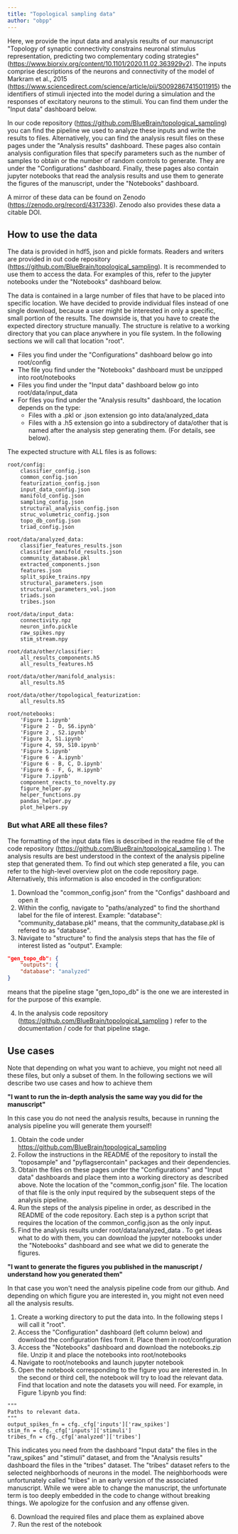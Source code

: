 ```yaml
---
title: "Topological sampling data"
author: "obpp"
---
```

Here, we provide the input data and analysis results of our manuscript "Topology of synaptic connectivity constrains neuronal stimulus representation, predicting two complementary coding strategies" (https://www.biorxiv.org/content/10.1101/2020.11.02.363929v2). The inputs comprise descriptions of the neurons and connectivity of the model of Markram et al., 2015 (https://www.sciencedirect.com/science/article/pii/S0092867415011915) the identifiers of stimuli injected into the model during a simulation and the responses of excitatory neurons to the stimuli. You can find them under the "Input data" dashboard below.

In our code repository (https://github.com/BlueBrain/topological_sampling) you can find the pipeline we used to analyze these inputs and write the results to files. Alternatively, you can find the analysis result files on these pages under the "Analysis results" dashboard. These pages also contain analysis configuration files that specify parameters such as the number of samples to obtain or the number of random controls to generate. They are under the "Configurations" dashboard. Finally, these pages also contain jupyter notebooks that read the analysis results and use them to generate the figures of the manuscript, under the "Notebooks" dashboard.

A mirror of these data can be found on Zenodo (https://zenodo.org/record/4317336). Zenodo also provides these data a citable DOI.

## How to use the data

The data is provided in hdf5, json and pickle formats. Readers and writers are provided in out code repository (https://github.com/BlueBrain/topological_sampling). It is recommended to use them to access the data. For examples of this, refer to the jupyter notebooks under the "Notebooks" dashboard below.

The data is contained in a large number of files that have to be placed into specific location. We have decided to provide individual files instead of one single download, because a user might be interested in only a specific, small portion of the results. The downside is, that you have to create the expected directory structure manually. The structure is relative to a working directory that you can place anywhere in you file system. In the following sections we will call that location "root".

* Files you find under the "Configurations" dashboard below go into root/config
* The file you find under the "Notebooks" dashboard must be unzipped into root/notebooks
* Files you find under the "Input data" dashboard below go into root/data/input_data
* For files you find under the "Analysis results" dashboard, the location depends on the type:
  * Files with a .pkl or .json extension go into data/analyzed_data
  * Files with a .h5 extension go into a subdirectory of data/other that is named after the analysis step generating them. (For details, see below).

The expected structure with ALL files is as follows:

```
root/config:
    classifier_config.json
    common_config.json
    featurization_config.json
    input_data_config.json
    manifold_config.json
    sampling_config.json
    structural_analysis_config.json
    struc_volumetric_config.json
    topo_db_config.json
    triad_config.json

root/data/analyzed_data:
    classifier_features_results.json
    classifier_manifold_results.json
    community_database.pkl
    extracted_components.json
    features.json
    split_spike_trains.npy
    structural_parameters.json
    structural_parameters_vol.json
    triads.json
    tribes.json

root/data/input_data:
    connectivity.npz
    neuron_info.pickle
    raw_spikes.npy
    stim_stream.npy

root/data/other/classifier:
    all_results_components.h5
    all_results_features.h5

root/data/other/manifold_analysis:
    all_results.h5

root/data/other/topological_featurization:
    all_results.h5

root/notebooks:
    'Figure 1.ipynb'
    'Figure 2 - D, S6.ipynb'
    'Figure 2 , S2.ipynb'
    'Figure 3, S1.ipynb'
    'Figure 4, S9, S10.ipynb'
    'Figure 5.ipynb'
    'Figure 6 - A.ipynb'
    'Figure 6 - B, C, D.ipynb'
    'Figure 6 - F, G, H.ipynb'
    'Figure 7.ipynb'
    component_reacts_to_novelty.py
    figure_helper.py
    helper_functions.py
    pandas_helper.py
    plot_helpers.py
```

### But what ARE all these files?

The formatting of the input data files is described in the readme file of the code repository (https://github.com/BlueBrain/topological_sampling ). The analysis results are best understood in the context of the analysis pipeline step that generated them. To find out which step generated a file, you can refer to the high-level overview plot on the code repository page. Alternatively, this information is also encoded in the configuration:

1. Download the "common_config.json" from the "Configs" dashboard and open it
2. Within the config, navigate to "paths/analyzed" to find the shorthand label for the file of interest. Example: "database": "community_database.pkl" means, that the community_database.pkl is refered to as "database".
3. Navigate to "structure" to find the analysis steps that has the file of interest listed as "output". Example:

```json
"gen_topo_db": {
    "outputs": {
    "database": "analyzed"
}
```

means that the pipeline stage "gen_topo_db" is the one we are interested in for the purpose of this example.

4.    In the analysis code repository (https://github.com/BlueBrain/topological_sampling ) refer to the documentation / code for that pipeline stage.

## Use cases

Note that depending on what you want to achieve, you might not need all these files, but only a subset of them. In the following sections we will describe two use cases and how to achieve them

**"I want to run the in-depth analysis the same way you did for the manuscript"**

In this case you do not need the analysis results, because in running the analysis pipeline you will generate them yourself!

1. Obtain the code under https://github.com/BlueBrain/topological_sampling
2. Follow the instructions in the README of the repository to install the "toposample" and "pyflagsercontain" packages and their dependencies.
3. Obtain the files on these pages under the "Configurations" and "Input data" dashboards and place them into a working directory as described above. Note the location of the "common_config.json" file. The location of that file is the only input required by the subsequent steps of the analysis pipeline.
4. Run the steps of the analysis pipeline in order, as described in the README of the code repository. Each step is a python script that requires the location of the common_config.json as the only input.
5. Find the analysis results under root/data/analyzed_data . To get ideas what to do with them, you can download the jupyter notebooks under the "Notebooks" dashboard and see what we did to generate the figures.

**"I want to generate the figures you published in the manuscript / understand how you generated them"**

In that case you won't need the analysis pipeline code from our github. And depending on which figure you are interested in, you might not even need all the analysis results.

1. Create a working directory to put the data into. In the following steps I will call it "root".
2. Access the "Configuration" dashboard (left column below) and download the configuration files from it. Place them in root/configuration
3. Access the "Notebooks" dashboard and download the notebooks.zip file. Unzip it and place the notebooks into root/notebooks
4. Navigate to root/notebooks and launch jupyter notebook
5. Open the notebook corresponding to the figure you are interested in. In the second or third cell, the notebook will try to load the relevant data. Find that location and note the datasets you will need. For example, in Figure 1.ipynb you find:

```
"""
Paths to relevant data. 
"""
output_spikes_fn = cfg._cfg['inputs']['raw_spikes']
stim_fn = cfg._cfg['inputs']['stimuli']
tribes_fn = cfg._cfg['analyzed']['tribes']
```

This indicates you need from the dashboard "Input data" the files in the "raw_spikes" and "stimuli" dataset, and from the "Analysis results" dashboard the files in the "tribes" dataset. The "tribes" dataset refers to the selected neighborhoods of neurons in the model. The neighborhoods were unfortunately called "tribes" in an early version of the associated manuscript. While we were able to change the manuscript, the unfortunate term is too deeply embedded in the code to change without breaking things. We apologize for the confusion and any offense given.

6. Download the required files and place them as explained above
7. Run the rest of the notebook
